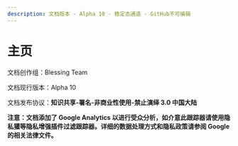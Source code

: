 ```yaml
---
description: 文档版本 - Alpha 10 - 稳定态通道 - GitHub不可编辑
---
```


# 主页

文档创作组：Blessing Team

文档现行版本：Alpha 10

文档发布协议：**知识共享-署名-非商业性使用-禁止演绎 3.0 中国大陆**

**注意：文档添加了 Google Analytics 以进行受众分析，如介意此跟踪器请使用隐私獾等隐私增强插件过滤跟踪器。详细的数据处理方式和隐私政策请参阅 Google 的相关法律文件。**

